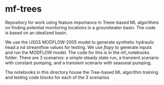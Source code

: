 # mf-trees

Repository for work using feature importance in Treee-based ML algorithms on finding potential monitoring locations in a groundwater basin. The code is based on an idealized basin. 

We use the USGS MODFLOW-2005 model to generate synthetic hydraulic head a nd streamflow values for testing. We use <i>flopy</i> to generate inputs and run the MODFLOW model. The code for this is in the mf_notebooks folder. There are 3 scenarios: a simple steady state run, a transient scenario with constant pumping, and a transient scenario with seasonal pumping.

The notebooks in this directory house the Tree-based ML algorithm training and testing code blocks for each of the 3 scenarios 
